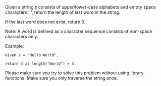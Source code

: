 Given a string s consists of upper/lower-case alphabets and empty space characters ' ', return the length of last word in the string.

If the last word does not exist, return 0.

Note: A word is defined as a character sequence consists of non-space characters only.

Example:

    Given s = "Hello World",
    
    return 5 as length("World") = 5.

Please make sure you try to solve this problem without using library functions. Make sure you only traverse the string once.
